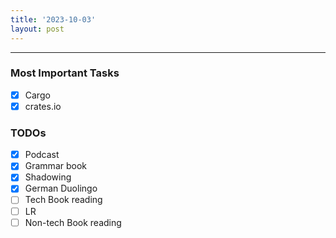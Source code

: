 ```yaml
---
title: '2023-10-03'
layout: post
---
```


---

### Most Important Tasks

- [x] Cargo
- [x] crates.io

### TODOs

- [x] Podcast
- [x] Grammar book
- [x] Shadowing
- [x] German Duolingo
- [ ] Tech Book reading
- [ ] LR
- [ ] Non-tech Book reading
